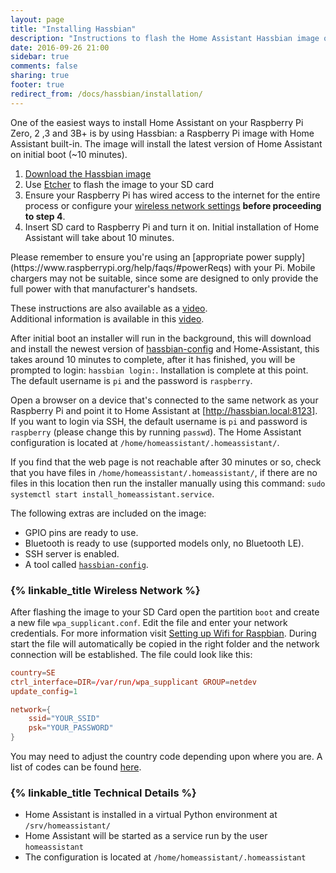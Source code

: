 ```yaml
---
layout: page
title: "Installing Hassbian"
description: "Instructions to flash the Home Assistant Hassbian image on a Raspberry Pi."
date: 2016-09-26 21:00
sidebar: true
comments: false
sharing: true
footer: true
redirect_from: /docs/hassbian/installation/
---
```


One of the easiest ways to install Home Assistant on your Raspberry Pi Zero, 2 ,3 and 3B+ is by using Hassbian: a Raspberry Pi image with Home Assistant built-in. The image will install the latest version of Home Assistant on initial boot (~10 minutes).

 1. [Download the Hassbian image][image-download]
 2. Use [Etcher][etcher] to flash the image to your SD card
 3. Ensure your Raspberry Pi has wired access to the internet for the entire process or configure your [wireless network settings](#wireless-network) **before proceeding to step 4**.
 4. Insert SD card to Raspberry Pi and turn it on. Initial installation of Home Assistant will take about 10 minutes.

<p class='note'>
Please remember to ensure you're using an [appropriate power supply](https://www.raspberrypi.org/help/faqs/#powerReqs) with your Pi. Mobile chargers may not be suitable, since some are designed to only provide the full power with that manufacturer's handsets.
</p>

These instructions are also available as a [video](https://www.youtube.com/watch?v=iIz6XqDwHEk).  
Additional information is available in this [video](https://www.youtube.com/watch?v=tCGlQSsQ-Mc).

After initial boot an installer will run in the background, this will download and install the newest version of [hassbian-config](https://github.com/home-assistant/hassbian-scripts) and Home-Assistant, this takes around 10 minutes to complete, after it has finished, you will be prompted to login: `hassbian login:`. Installation is complete at this point. The default username is `pi` and the password is `raspberry`.

Open a browser on a device that's connected to the same network as your Raspberry Pi and point it to Home Assistant at [http://hassbian.local:8123]. If you want to login via SSH, the default username is `pi` and password is `raspberry` (please change this by running `passwd`). The Home Assistant configuration is located at `/home/homeassistant/.homeassistant/`.

If you find that the web page is not reachable after 30 minutes or so, check that you have files in `/home/homeassistant/.homeassistant/`, if there are no files in this location then run the installer manually using this command: `sudo systemctl start install_homeassistant.service`.


The following extras are included on the image:

 - GPIO pins are ready to use.
 - Bluetooth is ready to use (supported models only, no Bluetooth LE).
 - SSH server is enabled.
 - A tool called [`hassbian-config`](https://github.com/home-assistant/hassbian-scripts#hassbian-scripts). 

### {% linkable_title Wireless Network %}

After flashing the image to your SD Card open the partition `boot` and create a new file `wpa_supplicant.conf`. Edit the file and enter your network credentials. For more information visit [Setting up Wifi for Raspbian][wifi-setup]. During start the file will automatically be copied in the right folder and the network connection will be established. The file could look like this:

```conf
country=SE
ctrl_interface=DIR=/var/run/wpa_supplicant GROUP=netdev
update_config=1

network={
    ssid="YOUR_SSID"
    psk="YOUR_PASSWORD"
}
```
You may need to adjust the country code depending upon where you are. A list of codes can be found [here](https://en.wikipedia.org/wiki/ISO_3166-1_alpha-2#Officially_assigned_code_elements).

### {% linkable_title Technical Details %}

 - Home Assistant is installed in a virtual Python environment at `/srv/homeassistant/`
 - Home Assistant will be started as a service run by the user `homeassistant`
 - The configuration is located at `/home/homeassistant/.homeassistant`

[image-download]: https://github.com/home-assistant/pi-gen/releases/latest
[etcher]: https://etcher.io/
[http://hassbian.local:8123]: http://hassbian.local:8123
[wifi-setup]: https://www.raspberrypi.org/documentation/configuration/wireless/wireless-cli.md
